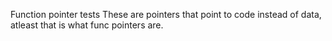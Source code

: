 Function pointer tests
These are pointers that point to code instead of data, atleast that is what func pointers are.
